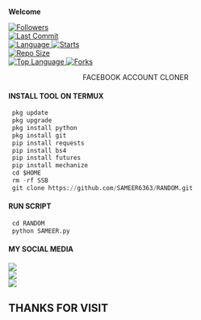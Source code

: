 
____Welcome____


<a href="https://github.com/SAMEER6363/followers">
<img title="Followers" src="https://img.shields.io/github/followers/SAMEER6363?label=Followers&color=green&style=flat-square"></a>

<br>
  <a href="https://github.com/SAMEER6363/termux-style/stargazers/">
  <a href="https://github.com/SAMEER6363/RANDOM">
    <img alt="Last Commit" src="https://img.shields.io/github/last-commit/SAMEER6363/RANDOM.svg"/>
  </a>
<br>
  <a href="https://github.com/SAMEER6363/RANDOM">
    <img alt="Language" src="https://img.shields.io/github/languages/count/SAMEER6363/RANDOM.svg"/>
  </a>
  <a href="https://github.com/SAMEER6363/RANDOM">
    <img alt="Starts" src="https://img.shields.io/github/stars/SAMEER6363/RANDOM.svg"/>
  </a>
<br>
<a href="https://github.com/Sarfraz-Ssb/SSB">
    <img alt="Repo Size" src="https://img.shields.io/github/repo-size/Sarfraz-Ssb/SSB.svg"/>
  </a>
<br>
<a href="https://github.com/SAMEER6363/RANDOM">
    <img alt="Top Language" src="https://img.shields.io/github/languages/top/SAMEER6363/RANDOM.svg"/> <a                                                                                                        href="https://github.com/SAMEER6363/RANDOM">
    <img alt="Forks" src="https://img.shields.io/github/forks/SAMEER6363/RANDOM.svg"/>
  </a>
</div>

</br>
<p align="center">
      FACEBOOK ACCOUNT CLONER
</p>
  
#### INSTALL TOOL ON TERMUX
```python
 pkg update
 pkg upgrade
 pkg install python
 pkg install git
 pip install requests
 pip install bs4
 pip install futures
 pip install mechanize
 cd $HOME 
 rm -rf SSB
 git clone https://github.com/SAMEER6363/RANDOM.git
```
#### RUN SCRIPT
```python
 cd RANDOM
 python SAMEER.py
```


#### MY SOCIAL MEDIA

[![](https://img.shields.io/badge/Github-black?logo=Github&logoColor=red&labelColor=black)](https://github.com/SAMEER6363) <br>
[![](https://img.shields.io/badge/TELGRAM-BLACK?logo=Telegram&logoColor=red&labelColor=blue)](https://www.facebook.com/sarfraz.baloch.07) <br>
[![](https://img.shields.io/badge/Facebook-black?logo=Facebook&logoColor=yellow&labelColor=red)](https://www.facebook.com/groups/147435904593672/?ref=share) <br>

<h2> THANKS FOR VISIT <h2\>
